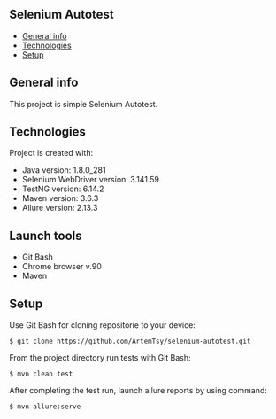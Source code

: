 ## Selenium Autotest
* [General info](#general-info)
* [Technologies](#technologies)
* [Setup](#setup)

## General info
This project is simple Selenium Autotest.
	
## Technologies
Project is created with:
* Java version: 1.8.0_281
* Selenium WebDriver version: 3.141.59
* TestNG version: 6.14.2
* Maven version: 3.6.3
* Allure version: 2.13.3

## Launch tools
* Git Bash
* Chrome browser v.90
* Maven
	
## Setup
Use Git Bash for cloning repositorie to your device:

```
$ git clone https://github.com/ArtemTsy/selenium-autotest.git
```

From the project directory run tests with Git Bash:

```
$ mvn clean test
```
After completing the test run, launch allure reports by using command:

```
$ mvn allure:serve
```
